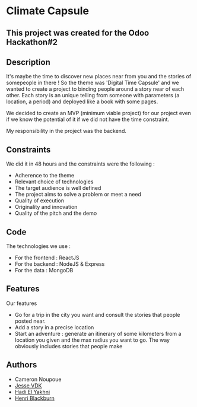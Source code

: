# Climate Capsule

## This project was created for the Odoo Hackathon#2

## Description
It's maybe the time to discover new places near from you and the stories of somepeople in there !
So the theme was 'Digital Time Capsule' and we wanted to create a project to binding people around a story near of each other.
Each story is an unique telling from someone with parameters (a location, a period) and deployed like a book with some pages.

We decided to create an MVP (minimum viable project) for our project even if we know the potential of it if we did not have the time constraint.

My responsibility in the project was the backend.

## Constraints
We did it in 48 hours and the constraints were the following : 
* Adherence to the theme
* Relevant choice of technologies
* The target audience is well defined
* The project aims to solve a problem or meet a need
* Quality of execution
* Originality and innovation 
* Quality of the pitch and the demo
    
## Code
The technologies we use :
* For the frontend : ReactJS
* For the backend : NodeJS & Express
* For the data : MongoDB
    
## Features
Our features
* Go for a trip in the city you want and consult the stories that people posted near.
* Add a story in a precise location
* Start an adventure : generate an itinerary of some kilometers from a location you given and the max radius you want to go. The way obviously includes stories that people make
    
## Authors 
* Cameron Noupoue
* [Jesse VDK](https://github.com/VandenkerckhoveJesse)
* [Hadi El Yakhni](https://github.com/hadielyakhni)
* [Henri Blackburn](https://github.com/Heno08)
